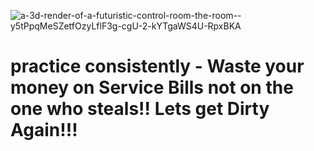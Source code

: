 ![a-3d-render-of-a-futuristic-control-room-the-room--y5tPpqMeSZetfOzyLflF3g-cgU-2-kYTgaWS4U-RpxBKA](https://github.com/user-attachments/assets/38ca28bb-2c31-473d-9213-e18049acdda3)

# practice consistently - Waste your money on Service Bills not on the one who steals!! Lets get Dirty Again!!!

